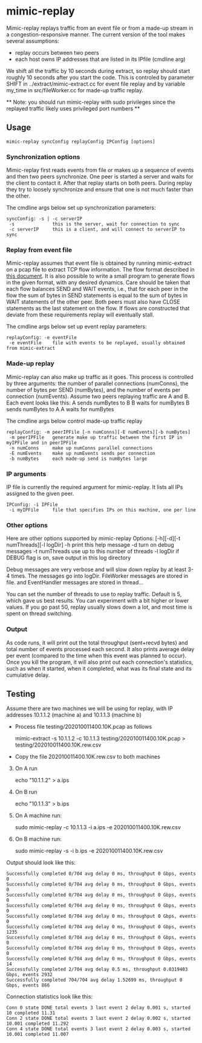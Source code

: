 # mimic-replay

Mimic-replay replays traffic from an event file or from a made-up stream in
a congestion-responsive manner. The current version of the tool makes several assumptions:
* replay occurs between two peers
* each host owns IP addresses that are listed in its IPfile (cmdline arg)

We shift all the traffic by 10 seconds during extract, so replay should start roughly
10 seconds after you start the code. This is controled by parameter SHIFT in ../extract/mimic-extract.cc
for event file replay and by variable my_time in src/fileWorker.cc for made-up traffic replay.

** Note: you should run mimic-replay with sudo privileges since the replayed traffic
likely uses privileged port numbers **

## Usage

    mimic-replay syncConfig replayConfig IPConfig [options]

### Synchronization options

Mimic-replay first reads events from file or makes up a sequence of events
and then two peers synchronize. One peer is started a server and waits for
the client to contact it. After that replay starts on both peers. During
replay they try to loosely synchronize and ensure that one is not much
faster than the other.

The cmdline args below set up synchronization parameters:

    syncConfig: -s | -c serverIP
     -s              this is the server, wait for connection to sync
     -c serverIP     this is a client, and will connect to serverIP to sync

### Replay from event file

Mimic-replay assumes that event file is obtained by running mimic-extract
on a pcap file to extract TCP flow information. The flow format described
in [this document](../README.md). It is also possible to write a small program
to generate flows in the given format, with any desired dynamics. Care should
be taken that each flow balances SEND and WAIT events, i.e., that for each peer in
the flow the sum of bytes in SEND statements is equal to the sum of bytes in
WAIT statements of the other peer. Both peers must also have CLOSE statements
as the last statement on the flow. If flows are constructed that deviate from
these requirements replay will eventually stall.

The cmdline args below set up event replay parameters:

    replayConfig: -e eventFile 
     -e eventFile    file with events to be replayed, usually obtained from mimic-extract

### Made-up replay

Mimic-replay can also make up traffic as it goes. This process is controlled by three
arguments: the number of parallel connections (numConns), the number of bytes per SEND
(numBytes), and the number of events per connection (numEvents). Assume two peers
replaying traffic are A and B. Each event looks like this:
  A sends numBytes to B
  B waits for numBytes
  B sends numBytes to A
  A waits for numBytes

The cmdline args below control made-up traffic replay

    replayConfig: -m peerIPFile [-n numConns][-E numEvents][-b numBytes]
     -m peerIPFile   generate make up traffic between the first IP in myIPFile and in peerIPFile
     -n numConns     make up numConns parallel connections
     -E numEvents    make up numEvents sends per connection
     -b numBytes     each made-up send is numBytes large

### IP arguments

IP file is currently the required argument for mimic-replay. It lists all IPs assigned to
the given peer. 

    IPConfig: -i IPFile
     -i myIPFile     file that specifies IPs on this machine, one per line

### Other options

Here are other options supported by mimic-replay
    Options: [-h][-d][-t numThreads][-l logDir]
     -h              print this help message
     -d              turn on debug messages
     -t numThreads   use up to this number of threads
     -l logDir       if DEBUG flag is on, save output in this log directory

Debug messages are very verbose and will slow down replay by at least 3-4 times.
The messages go into logDir. FileWorker messages are stored in file.<hostname>
and EventHandler messages are stored in thread.<hostname>.<threadnum>.

You can set the number of threads to use to replay traffic. Default is 5, which
gave us best results. You can experiment with a bit higher or lower values. If you
go past 50, replay usually slows down a lot, and most time is spent on thread
switching.

### Output

As code runs, it will print out the total throughput (sent+recvd bytes) and
total number of events processed each second. It also prints average
delay per event (compared to the time when this event was planned to occur).
Once you kill the program, it will also print out each connection's statistics,
such as when it started, when it completed, what was its final state and
its cumulative delay.

## Testing

Assume there are two machines we will be using for replay, with IP addresses
10.1.1.2 (machine a) and 10.1.1.3 (machine b)

* Process file testing/202010011400.10K.pcap as follows

     mimic-extract -s 10.1.1.2 -c 10.1.1.3 testing/202010011400.10K.pcap > testing/202010011400.10K.rew.csv

* Copy the file 202010011400.10K.rew.csv to both machines

3. On A run

   echo "10.1.1.2" > a.ips

4. On B run

    echo "10.1.1.3" > b.ips

5. On A machine run:

     sudo mimic-replay -c 10.1.1.3 -i a.ips -e 202010011400.10K.rew.csv 

6. On B machine run:

     sudo mimic-replay -s -i b.ips -e 202010011400.10K.rew.csv

Output should look like this:

    Successfully completed 0/704 avg delay 0 ms, throughput 0 Gbps, events 0
    Successfully completed 0/704 avg delay 0 ms, throughput 0 Gbps, events 0
    Successfully completed 0/704 avg delay 0 ms, throughput 0 Gbps, events 0
    Successfully completed 0/704 avg delay 0 ms, throughput 0 Gbps, events 0
    Successfully completed 0/704 avg delay 0 ms, throughput 0 Gbps, events 0
    Successfully completed 0/704 avg delay 0 ms, throughput 0 Gbps, events 1235
    Successfully completed 0/704 avg delay 0 ms, throughput 0 Gbps, events 0
    Successfully completed 0/704 avg delay 0 ms, throughput 0 Gbps, events 0
    Successfully completed 0/704 avg delay 0 ms, throughput 0 Gbps, events 14
    Successfully completed 2/704 avg delay 0.5 ms, throughput 0.0319403 Gbps, events 2932
    Successfully completed 704/704 avg delay 1.52699 ms, throughput 0 Gbps, events 866

Connection statistics look like this:

    Conn 0 state DONE total events 3 last event 2 delay 0.001 s, started 10 completed 11.31
    Conn 2 state DONE total events 3 last event 2 delay 0.002 s, started 10.001 completed 11.292
    Conn 4 state DONE total events 3 last event 2 delay 0.003 s, started 10.001 completed 11.007
   







